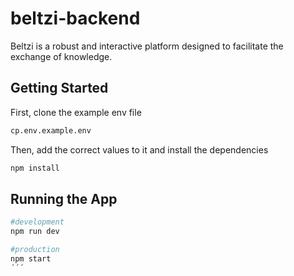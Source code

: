 # beltzi-backend
Beltzi is a robust and interactive platform designed to facilitate the exchange of knowledge. 

## Getting Started

First, clone the example env file 

```bash
cp.env.example.env
``` 
Then, add the correct values to it and install the dependencies 

```bash
npm install
``` 

## Running the App

```bash
#development
npm run dev

#production
npm start
´´´

